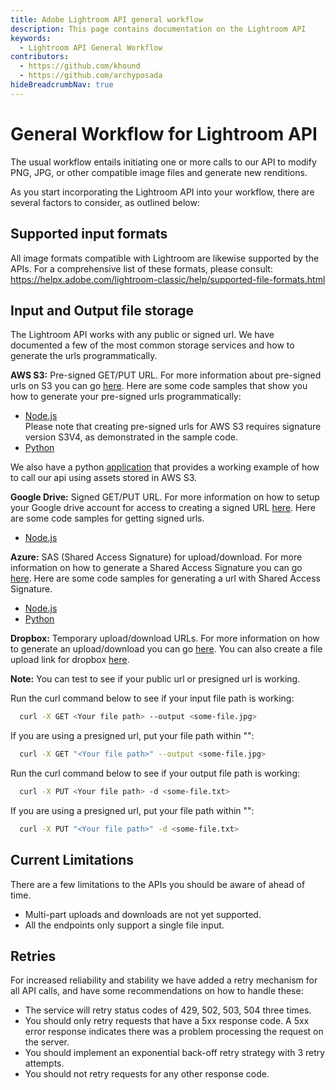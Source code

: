 ```yaml
---
title: Adobe Lightroom API general workflow
description: This page contains documentation on the Lightroom API
keywords:
  - Lightroom API General Workflow
contributors:
  - https://github.com/khound
  - https://github.com/archyposada
hideBreadcrumbNav: true
---
```


# General Workflow for Lightroom API

The usual workflow entails initiating one or more calls to our API to modify PNG, JPG, or other compatible image files and generate new renditions.

As you start incorporating the Lightroom API into your workflow, there are several factors to consider, as outlined below:

## Supported input formats

All image formats compatible with Lightroom are likewise supported by the APIs. For a comprehensive list of these formats, please consult: https://helpx.adobe.com/lightroom-classic/help/supported-file-formats.html

## Input and Output file storage

The Lightroom API works with any public or signed url. We have documented a few of the most common storage services and how to generate the urls programmatically.

**AWS S3:** Pre-signed GET/PUT URL. For more information about pre-signed urls on S3 you can go [here](https://docs.aws.amazon.com/AmazonS3/latest/userguide/PresignedUrlUploadObject.html). Here are some code samples that show you how to generate your pre-signed urls programmatically:

* [Node.js](https://github.com/AdobeDocs/cis-photoshop-api-docs/tree/main/sample-code/storage-app/aws-s3/presignedURLs.js) <br />Please note that creating pre-signed urls for AWS S3 requires signature version S3V4, as demonstrated in the sample code.
* [Python](https://github.com/AdobeDocs/cis-photoshop-api-docs/tree/main/sample-code/storage-app/azure/presignedURLs.py)

We also have a python [application](https://github.com/AdobeDocs/cis-photoshop-api-docs/tree/main/sample-code/storage-app/aws-s3/example.py) that provides a working example of how to call our api using assets stored in AWS S3.  

**Google Drive:** Signed GET/PUT URL. For more information on how to setup your Google drive account for access to creating a signed URL [here](https://www.labnol.org/google-api-service-account-220404). Here are some code samples for getting signed urls.

* [Node.js](https://github.com/AdobeDocs/cis-photoshop-api-docs/tree/main/sample-code/storage-app/googledrive/presignedURLs.js)

**Azure:** SAS (Shared Access Signature) for upload/download. For more information on how to generate a Shared Access Signature you can go [here](https://azuresdkdocs.blob.core.windows.net/$web/python/azure-storage-blob/12.9.0/index.html). Here are some code samples for generating a url with Shared Access Signature.

* [Node.js](https://github.com/AdobeDocs/cis-photoshop-api-docs/tree/main/sample-code/storage-app/azure/presignedURLs.js)
* [Python](https://github.com/AdobeDocs/cis-photoshop-api-docs/tree/main/sample-code/storage-app/azure/presignedURLs.py)

**Dropbox:** Temporary upload/download URLs. For more information on how to generate an upload/download you can go [here](https://www.dropbox.com/developers/documentation). You can also create a file upload link for dropbox [here](https://www.dropbox.com/developers/documentation/http/documentation#files-get_temporary_upload_link).

**Note:** You can test to see if your public url or presigned url is working.

Run the curl command below to see if your input file path is working:

```bash
  curl -X GET <Your file path> --output <some-file.jpg>
  ```

If you are using a presigned url, put your file path within "":

```bash
  curl -X GET "<Your file path>" --output <some-file.jpg>
  ```

Run the curl command below to see if your output file path is working:

```bash
  curl -X PUT <Your file path> -d <some-file.txt>
  ```

If you are using a presigned url, put your file path within "":

```bash
  curl -X PUT "<Your file path>" -d <some-file.txt>
  ```

## Current Limitations

There are a few limitations to the APIs you should be aware of ahead of time.

* Multi-part uploads and downloads are not yet supported.
* All the endpoints only support a single file input.

## Retries

For increased reliability and stability we have added a retry mechanism for all API calls, and have some recommendations on how to handle these:

* The service will retry status codes of 429, 502, 503, 504 three times.
* You should only retry requests that have a 5xx response code. A 5xx error response indicates there was a problem processing the request on the server.
* You should implement an exponential back-off retry strategy with 3 retry attempts.
* You should not retry requests for any other response code.
